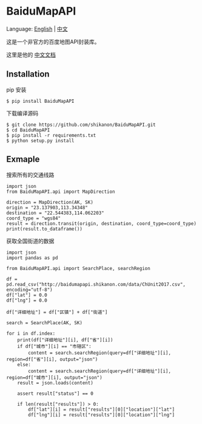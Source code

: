 # BaiduMapAPI

Language: [English](https://github.com/shikanon/BaiduMapAPI/blob/master/README.md) | [中文](https://github.com/shikanon/BaiduMapAPI/blob/master/README_ZH.md)

这是一个非官方的百度地图API封装库。

这里是他的 [中文文档](http://baidumapapi.shikanon.com/doc/)

## Installation

pip 安装
```
$ pip install BaiduMapAPI
```

下载编译源码
```
$ git clone https://github.com/shikanon/BaiduMapAPI.git
$ cd BaiduMapAPI
$ pip install -r requirements.txt
$ python setup.py install
```

## Exmaple

搜索所有的交通线路
```
import json
from BaiduMapAPI.api import MapDirection

direction = MapDirection(AK, SK)
origin = "23.137903,113.34348"
destination = "22.544383,114.062203"
coord_type = "wgs84"
result = direction.transit(origin, destination, coord_type=coord_type)
print(result.to_dataframe())
```

获取全国街道的数据

```
import json
import pandas as pd

from BaiduMapAPI.api import SearchPlace, searchRegion

df = pd.read_csv("http://baidumapapi.shikanon.com/data/ChUnit2017.csv", encoding="utf-8")
df["lat"] = 0.0
df["lng"] = 0.0

df["详细地址"] = df["区镇"] + df["街道"]

search = SearchPlace(AK, SK)

for i in df.index:
    print(df["详细地址"][i], df["省"][i])
    if df["城市"][i] == "市辖区":
        content = search.searchRegion(query=df["详细地址"][i], region=df["省"][i], output="json")
    else:
        content = search.searchRegion(query=df["详细地址"][i], region=df["城市"][i], output="json")
    result = json.loads(content)

    assert result["status"] == 0

    if len(result["results"]) > 0:
        df["lat"][i] = result["results"][0]["location"]["lat"]
        df["lng"][i] = result["results"][0]["location"]["lng"]
```